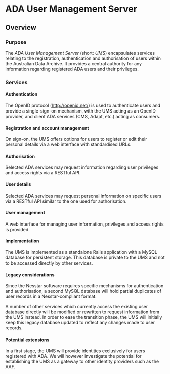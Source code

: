 # ADA User Management Server

## Overview

### Purpose

The *ADA User Management Server* (short: *UMS*) encapsulates services relating to the registration, authentication and authorisation of users within the Australian Data Archive.  It provides a central authority for any information regarding registered ADA users and their privileges.

### Services

#### Authentication

The OpenID protocol (<http://openid.net/>) is used to authenticate users and provide a single-sign-on mechanism, with the UMS acting as an OpenID provider, and client ADA services (CMS, Adapt, etc.) acting as consumers.

#### Registration and account management

On sign-on, the UMS offers options for users to register or edit their personal details via a web interface with standardised URLs.

#### Authorisation

Selected ADA services may request information regarding user privileges and access rights via a RESTful API.

#### User details

Selected ADA services may request personal information on specific users via a RESTful API similar to the one used for authorisation.

#### User management

A web interface for managing user information, privileges and access rights is provided.

#### Implementation

The UMS is implemented as a standalone Rails application with a MySQL database for persistent storage. This database is private to the UMS and not to be accessed directly by other services.

#### Legacy considerations

Since the Nesstar software requires specific mechanisms for authentication and authorisation, a second MySQL database will hold partial duplicates of user records in a Nesstar-compliant format.

A number of other services which currently access the existing user database directly will be modified or rewritten to request information from the UMS instead. In order to ease the transition phase, the UMS will initially keep this legacy database updated to reflect any changes made to user records.

#### Potential extensions

In a first stage, the UMS will provide identities exclusively for users registered with ADA. We will however investigate the potential for establishing the UMS as a gateway to other identity providers such as the AAF.
